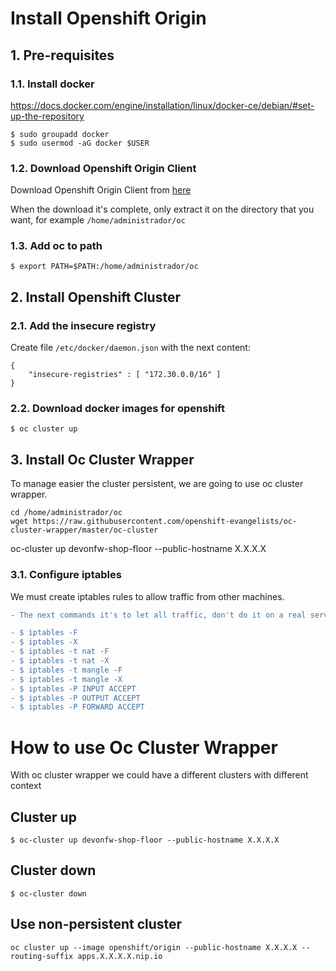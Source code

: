 # Install Openshift Origin

## 1. Pre-requisites
### 1.1. Install docker
https://docs.docker.com/engine/installation/linux/docker-ce/debian/#set-up-the-repository

```
$ sudo groupadd docker
$ sudo usermod -aG docker $USER
```
### 1.2. Download Openshift Origin Client
Download Openshift Origin Client from [here](https://www.openshift.org/download.html#oc-platforms)

When the download it's complete, only extract it on the directory that you want, for example `/home/administrador/oc`

<!-- 
````
wget https://github.com/openshift/origin/releases/download/v3.7.1/openshift-origin-server-v3.7.1-ab0f056-linux-64bit.tar.gz
```
tar -xvzf openshift-origin-server-v3.7.1-ab0f056-linux-64bit.tar.gz
mv openshift-origin-server-v3.7.1-ab0f056-linux-64bit oc
```
-->
### 1.3. Add oc to path
```
$ export PATH=$PATH:/home/administrador/oc
```

## 2. Install Openshift Cluster
### 2.1. Add the insecure registry
Create file ```/etc/docker/daemon.json``` with the next content:
```
{
    "insecure-registries" : [ "172.30.0.0/16" ]
}
```
### 2.2. Download docker images for openshift
```
$ oc cluster up
```

## 3. Install Oc Cluster Wrapper
To manage easier the cluster persistent, we are going to use oc cluster wrapper.
```
cd /home/administrador/oc
wget https://raw.githubusercontent.com/openshift-evangelists/oc-cluster-wrapper/master/oc-cluster
```
oc-cluster up devonfw-shop-floor --public-hostname X.X.X.X

### 3.1. Configure iptables
We must create iptables rules to allow traffic from other machines.

```diff
- The next commands it's to let all traffic, don't do it on a real server.

- $ iptables -F
- $ iptables -X
- $ iptables -t nat -F
- $ iptables -t nat -X
- $ iptables -t mangle -F
- $ iptables -t mangle -X
- $ iptables -P INPUT ACCEPT
- $ iptables -P OUTPUT ACCEPT
- $ iptables -P FORWARD ACCEPT
```


# How to use Oc Cluster Wrapper
With oc cluster wrapper we could have a different clusters with different context
## Cluster up
```
$ oc-cluster up devonfw-shop-floor --public-hostname X.X.X.X
```
## Cluster down
```
$ oc-cluster down
```
## Use non-persistent cluster
```
oc cluster up --image openshift/origin --public-hostname X.X.X.X --routing-suffix apps.X.X.X.X.nip.io
```
